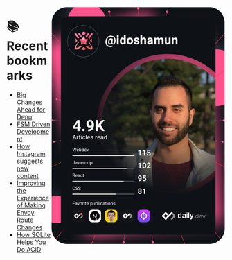 <a href="https://app.daily.dev/idoshamun"><img src="https://raw.githubusercontent.com/idoshamun/idoshamun/devcard/devcard.svg" align='right' width="400" alt="Ido Shamun's Dev Card"/></a>

# 📚 Recent bookmarks
<!-- BOOKMARKS:START -->
- [Big Changes Ahead for Deno](https://app.daily.dev/posts/C559HJeJ1?utm_source=rss&utm_medium=bookmarks&utm_campaign=28849d86070e4c099c877ab6837c61f0)
- [FSM Driven Development](https://app.daily.dev/posts/6PrQFpDrE?utm_source=rss&utm_medium=bookmarks&utm_campaign=28849d86070e4c099c877ab6837c61f0)
- [How Instagram suggests new content](https://app.daily.dev/posts/2ZpUFKz7L?utm_source=rss&utm_medium=bookmarks&utm_campaign=28849d86070e4c099c877ab6837c61f0)
- [Improving the Experience of Making Envoy Route Changes](https://app.daily.dev/posts/rXiqgpdkZ?utm_source=rss&utm_medium=bookmarks&utm_campaign=28849d86070e4c099c877ab6837c61f0)
- [How SQLite Helps You Do ACID](https://app.daily.dev/posts/Soibr75Ko?utm_source=rss&utm_medium=bookmarks&utm_campaign=28849d86070e4c099c877ab6837c61f0)
<!-- BOOKMARKS:END -->
